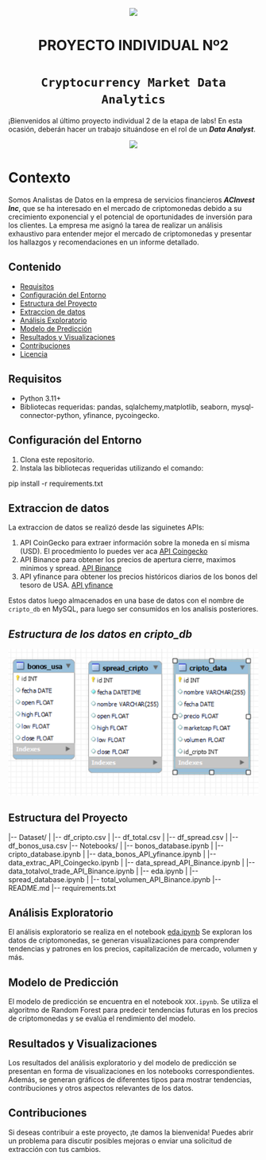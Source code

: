 <p align='center'>
<img src ="https://d31uz8lwfmyn8g.cloudfront.net/Assets/logo-henry-white-lg.png">
<p>

<h1 align='center'>
 <b>PROYECTO INDIVIDUAL Nº2</b>
</h1>
 
# <h1 align="center">**`Cryptocurrency Market Data Analytics`**</h1>
¡Bienvenidos al último proyecto individual 2 de la etapa de labs! En esta ocasión, deberán hacer un trabajo situándose en el rol de un ***Data Analyst***.
<p align='center'>
<img src = 'https://www.clarin.com/img/2023/06/14/WJlAYJhAg_360x240__1.jpg' height = 200>
<p>

# Contexto

Somos Analistas de Datos en la empresa de servicios financieros ***ACInvest Inc***, que se ha interesado en el mercado de criptomonedas debido a su crecimiento exponencial y el potencial de oportunidades de inversión para los clientes. La empresa me asignó la tarea de realizar un análisis exhaustivo para entender mejor el mercado de criptomonedas y presentar los hallazgos y recomendaciones en un informe detallado.

## Contenido

- [Requisitos](#requisitos)
- [Configuración del Entorno](#configuración-del-entorno)
- [Estructura del Proyecto](#estructura-del-proyecto)
- [Extraccion de datos](#extraccion-de-datos)
- [Análisis Exploratorio](#análisis-exploratorio)
- [Modelo de Predicción](#modelo-de-predicción)
- [Resultados y Visualizaciones](#resultados-y-visualizaciones)
- [Contribuciones](#contribuciones)
- [Licencia](#licencia)

## Requisitos

- Python 3.11+
- Bibliotecas requeridas: pandas, sqlalchemy,matplotlib, seaborn, mysql-connector-python, yfinance, pycoingecko.

## Configuración del Entorno

1. Clona este repositorio.
2. Instala las bibliotecas requeridas utilizando el comando:

pip install -r requirements.txt

## Extraccion de datos
La extraccion de datos se realizó desde las siguinetes APIs:
1. API CoinGecko para extraer información sobre la moneda en sí misma (USD). El procedmiento lo puedes ver aca [API Coingecko](Notebook/data_extrac_API_Coingecko.ipynb)
2. API Binance para obtener los precios de apertura cierre, maximos minimos y spread. [API Binance](Notebook/data_spread_API_Binance.ipynb)
3. API yfinance para obtener los precios históricos diarios de los bonos del tesoro de USA. [API yfinance](Notebook/data_bonos_API_yfinance.ipynb)

Estos datos luego almacenados en una base de datos con el nombre de `cripto_db` en MySQL, para luego ser consumidos en los analisis posteriores.

## ***Estructura de los datos en cripto_db***

![Tablas y columnas almacenadas en la base de datos](./Images/tablas_db.png)

## Estructura del Proyecto

|-- Dataset/
| |-- df_cripto.csv
| |-- df_total.csv
| |-- df_spread.csv
| |-- df_bonos_usa.csv
|-- Notebooks/
| |-- bonos_database.ipynb
| |-- cripto_database.ipynb
| |-- data_bonos_API_yfinance.ipynb
| |-- data_extrac_API_Coingecko.ipynb
| |-- data_spread_API_Binance.ipynb
| |-- data_totalvol_trade_API_Binance.ipynb
| |-- eda.ipynb
| |-- spread_database.ipynb
| |-- total_volumen_API_Binance.ipynb
|-- README.md
|-- requirements.txt


## Análisis Exploratorio

El análisis exploratorio se realiza en el notebook [eda.ipynb](Notebook/eda.ipynb) Se exploran los datos de criptomonedas, se generan visualizaciones para comprender tendencias y patrones en los precios, capitalización de mercado, volumen y más.

## Modelo de Predicción

El modelo de predicción se encuentra en el notebook `XXX.ipynb`. Se utiliza el algoritmo de Random Forest para predecir tendencias futuras en los precios de criptomonedas y se evalúa el rendimiento del modelo.

## Resultados y Visualizaciones

Los resultados del análisis exploratorio y del modelo de predicción se presentan en forma de visualizaciones en los notebooks correspondientes. Además, se generan gráficos de diferentes tipos para mostrar tendencias, contribuciones y otros aspectos relevantes de los datos.

## Contribuciones

Si deseas contribuir a este proyecto, ¡te damos la bienvenida! Puedes abrir un problema para discutir posibles mejoras o enviar una solicitud de extracción con tus cambios.